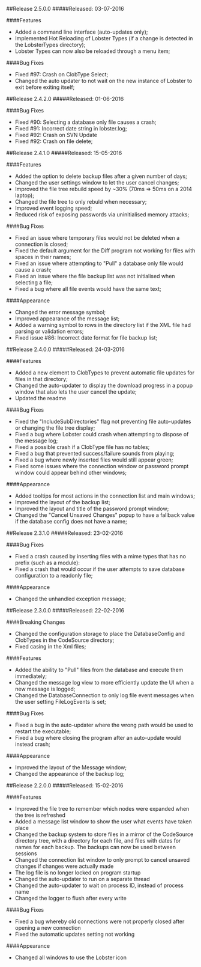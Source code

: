 ##Release 2.5.0.0
#####Released: 03-07-2016

####Features
 - Added a command line interface (auto-updates only);
 - Implemented Hot Reloading of Lobster Types (if a change is detected in the LobsterTypes directory);
  - Lobster Types can now also be reloaded through a menu item;
 
####Bug Fixes
 - Fixed #97: Crash on ClobType Select;
 - Changed the auto updater to not wait on the new instance of Lobster to exit before exiting itself;
 

##Release 2.4.2.0
#####Released: 01-06-2016

####Bug Fixes
 - Fixed #90: Selecting a database only file causes a crash;
 - Fixed #91: Incorrect date string in lobster.log;
 - Fixed #92: Crash on SVN Update
 - Fixed #92: Crash on file delete;
 
##Release 2.4.1.0
#####Released: 15-05-2016

####Features
 - Added the option to delete backup files after a given number of days;
 - Changed the user settings window to let the user cancel changes;
 - Improved the file tree rebuild speed by ~30% (70ms => 50ms on a 2014 laptop);
 - Changed the file tree to only rebuld when necessary;
 - Improved event logging speed;
 - Reduced risk of exposing passwords via uninitialised memory attacks;
 
####Bug Fixes
 - Fixed an issue where temporary files would not be deleted when a connection is closed;
 - Fixed the default argument for the Diff program not working for files with spaces in their names;
 - Fixed an issue where attempting to "Pull" a database only file would cause a crash;
 - Fixed an issue where the file backup list was not initialised when selecting a file;
 - Fixed a bug where all file events would have the same text;
 
####Appearance
 - Changed the error message symbol;
 - Improved appearance of the message list;
 - Added a warning symbol to rows in the directory list if the XML file had parsing or validation errors;
 - Fixed issue #86: Incorrect date format for file backup list;

##Release 2.4.0.0
#####Released: 24-03-2016

####Features
 - Added a new element to ClobTypes to prevent automatic file updates for files in that directory;
 - Changed the auto-updater to display the download progress in a popup window that also lets the user cancel the update;
 - Updated the readme
 
####Bug Fixes
 - Fixed the "IncludeSubDirectories" flag not preventing file auto-updates or changing the file tree display;
 - Fixed a bug where Lobster could crash when attempting to dispose of the message log;
 - Fixed a possible crash if a ClobType file has no tables;
 - Fixed a bug that prevented success/failure sounds from playing;
 - Fixed a bug where newly inserted files would still appear green;
 - Fixed some issues where the connection window or password prompt window could appear behind other windows;
 
####Appearance
 - Added tooltips for most actions in the connection list and main windows;
 - Improved the layout of the backup list;
 - Improved the layout and title of the password prompt window;
 - Changed the "Cancel Unsaved Changes" popup to have a fallback value if the database config does not have a name;

##Release 2.3.1.0
#####Released: 23-02-2016

####Bug Fixes
 - Fixed a crash caused by inserting files with a mime types that has no prefix (such as a module):
 - Fixed a crash that would occur if the user attempts to save database configuration to a readonly file;
 
####Appearance
 - Changed the unhandled exception message;
 
##Release 2.3.0.0
#####Released: 22-02-2016

####Breaking Changes
 - Changed the configuration storage to place the DatabaseConfig and ClobTypes in the CodeSource directory;
 - Fixed casing in the Xml files;
 
####Features
 - Added the ability to "Pull" files from the database and execute them immediately;
 - Changed the message log view to more efficiently update the UI when a new message is logged;
 - Changed the DatabaseConnection to only log file event messages when the user setting FileLogEvents is set;
 
####Bug Fixes
 - Fixed a bug in the auto-updater where the wrong path would be used to restart the executable;
 - Fixed a bug where closing the program after an auto-update would instead crash;
 
####Appearance
 - Improved the layout of the Message window;
 - Changed the appearance of the backup log;

##Release 2.2.0.0
#####Released: 15-02-2016

####Features
 - Improved the file tree to remember which nodes were expanded when the tree is refreshed
 - Added a message list window to show the user what events have taken place
 - Changed the backup system to store files in a mirror of the CodeSource directory tree, with a directory for each file, and files with dates for names for each backup. The backups can now be used between sessions
 - Changed the connection list window to only prompt to cancel unsaved changes if changes were actually made
 - The log file is no longer locked on program startup
 - Changed the auto-updater to run on a separate thread
 - Changed the auto-updater to wait on process ID, instead of process name
 - Changed the logger to flush after every write
 
####Bug Fixes
 - Fixed a bug whereby old connections were not properly closed after opening a new connection
 - Fixed the automatic updates setting not working
 
####Appearance
 - Changed all windows to use the Lobster icon